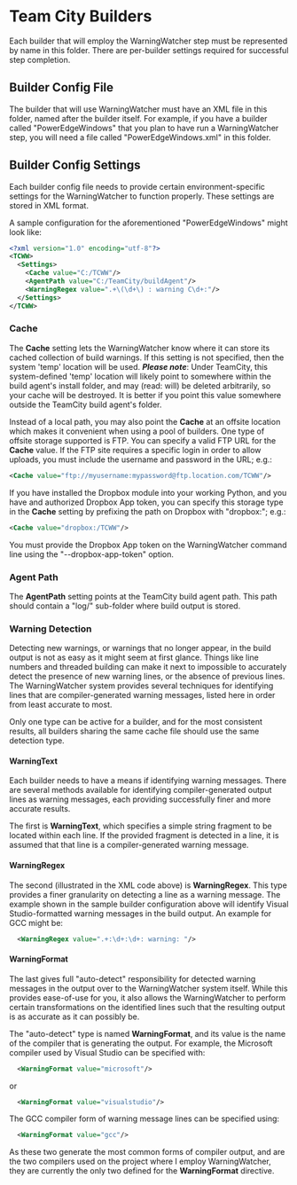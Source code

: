 # Team City Builders
Each builder that will employ the WarningWatcher step must be represented by
name in this folder.  There are per-builder settings required for successful
step completion.

## Builder Config File
The builder that will use WarningWatcher must have an XML file in this folder,
named after the builder itself.  For example, if you have a builder called
"PowerEdgeWindows" that you plan to have run a WarningWatcher step, you will
need a file called "PowerEdgeWindows.xml" in this folder.

## Builder Config Settings
Each builder config file needs to provide certain environment-specific settings
for the WarningWatcher to function properly.  These settings are stored in XML
format.

A sample configuration for the aforementioned "PowerEdgeWindows" might look
like:

  ```xml
  <?xml version="1.0" encoding="utf-8"?>
  <TCWW>
    <Settings>
      <Cache value="C:/TCWW"/>
      <AgentPath value="C:/TeamCity/buildAgent"/>
      <WarningRegex value=".+\(\d+\) : warning C\d+:"/>
    </Settings>
  </TCWW>
  ```

### Cache
The **Cache** setting lets the WarningWatcher know where it can store its cached
collection of build warnings.  If this setting is not specified, then the
system 'temp' location will be used.  **_Please note_**: Under TeamCity, this
system-defined 'temp' location will likely point to somewhere within the
build agent's install folder, and may (read: will) be deleted arbitrarily, so
your cache will be destroyed.  It is better if you point this value somewhere
outside the TeamCity build agent's folder.

Instead of a local path, you may also point the **Cache** at an offsite location
which makes it convenient when using a pool of builders.  One type of offsite
storage supported is FTP.  You can specify a valid FTP URL for the **Cache**
value.  If the FTP site requires a specific login in order to allow uploads,
you must include the username and password in the URL; e.g.:

  ```xml
  <Cache value="ftp://myusername:mypassword@ftp.location.com/TCWW"/>
  ```

If you have installed the Dropbox module into your working Python, and you have
and authorized Dropbox App token, you can specify this storage type in the
**Cache** setting by prefixing the path on Dropbox with "dropbox:"; e.g.:

  ```xml
  <Cache value="dropbox:/TCWW"/>
  ```

You must provide the Dropbox App token on the WarningWatcher command line using
the "--dropbox-app-token" option.

### Agent Path
The **AgentPath** setting points at the TeamCity build agent path.  This path
should contain a "log/" sub-folder where build output is stored.

### Warning Detection
Detecting new warnings, or warnings that no longer appear, in the build output
is not as easy as it might seem at first glance.  Things like line numbers and
threaded building can make it next to impossible to accurately detect the
presence of new warning lines, or the absence of previous lines.  The
WarningWatcher system provides several techniques for identifying lines that
are compiler-generated warning messages, listed here in order from least
accurate to most.

Only one type can be active for a builder, and for the most consistent results,
all builders sharing the same cache file should use the same detection type.

#### WarningText
Each builder needs to have a means if identifying warning messages.  There are
several methods available for identifying compiler-generated output lines as
warning messages, each providing successfully finer and more accurate results.

The first is **WarningText**, which specifies a simple string fragment to be
located within each line.  If the provided fragment is detected in a line, it
is assumed that that line is a compiler-generated warning message.

#### WarningRegex
The second (illustrated in the XML code above) is **WarningRegex**.  This type
provides a finer granularity on detecting a line as a warning message.  The
example shown in the sample builder configuration above will identify Visual
Studio-formatted warning messages in the build output.  An example for GCC might
be:

  ```xml
    <WarningRegex value=".+:\d+:\d+: warning: "/>
  ```

#### WarningFormat
The last gives full "auto-detect" responsibility for detected warning messages
in the output over to the WarningWatcher system itself.  While this provides
ease-of-use for you, it also allows the WarningWatcher to perform certain
transformations on the identified lines such that the resulting output is as
accurate as it can possibly be.

The "auto-detect" type is named **WarningFormat**, and its value is the name of
the compiler that is generating the output.  For example, the Microsoft compiler
used by Visual Studio can be specified with:

  ```xml
    <WarningFormat value="microsoft"/>
  ```

or

  ```xml
    <WarningFormat value="visualstudio"/>
  ```

The GCC compiler form of warning message lines can be specified using:

  ```xml
    <WarningFormat value="gcc"/>
  ```

As these two generate the most common forms of compiler output, and are the
two compilers used on the project where I employ WarningWatcher, they are
currently the only two defined for the **WarningFormat** directive.